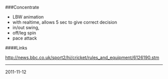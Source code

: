 ###Concentrate

* LBW animation
* with realtime, allows 5 sec to give correct decision
* in/out swing,
* off/leg spin
* pace attack


####Links

http://news.bbc.co.uk/sport2/hi/cricket/rules_and_equipment/6126190.stm


---
2011-11-12
